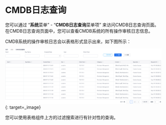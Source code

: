 # CMDB日志查询

您可以通过 “**系统**菜单” - “**CMDB日志查询**菜单项” 来访问CMDB日志查询页面。在CMDB日志查询页面中，您可以查看CMDB系统的所有操作审核日志信息。


CMDB系统的操作审核日志会以表格形式显示出来，如下图所示：

[![资源实例表格](images/cmdb-model/cmdb-logging.png)](images/cmdb-model/cmdb-logging.png){: target=\_image}

您可以使用表格组件上方的过滤搜索进行有针对性的查询。
